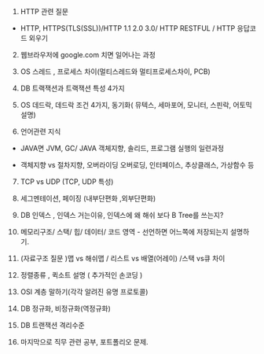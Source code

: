 1. HTTP 관련 질문

- HTTP, HTTPS(TLS(SSL))/HTTP 1.1 2.0 3.0/ HTTP RESTFUL / HTTP 응답코드 외우기

 

2. 웹브라우저에 google.com 치면 일어나는 과정

 

3. OS 스레드 , 프로세스 차이(멀티스레드와 멀티프로세스차이, PCB)

 

4. DB 트랙잭션과 트랙잭션 특성 4가지

 

5. OS 데드락, 데드락 조건 4가지, 동기화( 뮤텍스, 세마포어, 모니터, 스핀락, 어토믹 설명)

 

6. 언어관련 지식

- JAVA면 JVM, GC/ JAVA 객체지향, 솔리드, 프로그램 실행의 일련과정 

- 객체지향 vs 절차지향, 오버라이딩 오버로딩, 인터페이스, 추상클래스, 가상함수 등

 

7. TCP vs UDP (TCP, UDP 특성)

 

8. 세그멘테이션, 페이징 (내부단편화 ,외부단편화)

 

9. DB 인덱스 , 인덱스 거는이유, 인덱스에 왜 해쉬 보다 B Tree를 쓰는지?

 

10. 메모리구조/ 스택/ 힙/ 데이터/ 코드 영역 - 선언하면 어느쪽에 저장되는지 설명하기.

 

11. (자료구조 질문 )맵 vs 해쉬맵 / 리스트 vs 배열(어레이) /스택 vs큐 차이

 

12. 정렬종류 , 퀵소트 설명 ( 추가적인 손코딩 ) 

 

13. OSI 계층 말하기(각각 알려진 유명 프로토콜)

 

14. DB 정규화, 비정규화(역정규화)

 

15. DB 트랜잭션 격리수준

 

16. 마지막으로 직무 관련 공부, 포트폴리오 문제.
